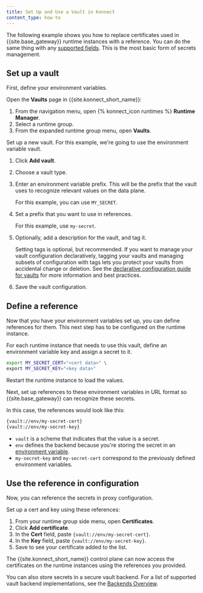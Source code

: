 ```yaml
---
title: Set Up and Use a Vault in Konnect
content_type: how-to
---
```



The following example shows you how to replace certificates used in {{site.base_gateway}}
runtime instances with a reference. You can do the same thing with any [supported fields](/gateway/latest/kong-enterprise/secrets-management/). This is the most basic form of secrets management. 


## Set up a vault

First, define your environment variables.

Open the **Vaults** page in {{site.konnect_short_name}}:
1. From the navigation menu, open {% konnect_icon runtimes %} **Runtime Manager**.
1. Select a runtime group.
1. From the expanded runtime group menu, open **Vaults**.

Set up a new vault. For this example, we're going to use the environment variable vault. 
1. Click **Add vault**.
1. Choose a vault type. 
1. Enter an environment variable prefix. This will be the prefix that the vault
uses to recognize relevant values on the data plane.

    For this example, you can use `MY_SECRET`.

1. Set a prefix that you want to use in references.

    For this example, use `my-secret`.

1. Optionally, add a description for the vault, and tag it.

    Setting tags is optional, but recommended. If you want to manage
    your vault configuration declaratively, tagging your vaults and managing subsets of configuration
    with tags lets you protect your vaults from accidental change or deletion.
    See the [declarative configuration guide for vaults](/deck/latest/guides/vaults/#best-practices)
    for more information and best practices.

1. Save the vault configuration.

## Define a reference

Now that you have your environment variables set up, you can define references for them.
This next step has to be configured on the runtime instance.

For each runtime instance that needs to use this vault,
define an environment variable key and assign a secret to it. 

```bash
export MY_SECRET_CERT="<cert data>" \
export MY_SECRET_KEY="<key data>"
```

Restart the runtime instance to load the values.

Next, set up references to these environment variables in URL format so {{site.base_gateway}} can recognize these secrets.

In this case, the references would look like this:

```bash
{vault://env/my-secret-cert}
{vault://env/my-secret-key}
```


* `vault` is a scheme that indicates that the value is a secret.
* `env` defines the backend because you're storing the secret in an [environment variable](/gateway/latest/kong-enterprise/secrets-management/backends/env).
* `my-secret-key` and `my-secret-cert` correspond to the previously defined environment variables.


## Use the reference in configuration

Now, you can reference the secrets in proxy configuration.

Set up a cert and key using these references:
1. From your runtime group side menu, open **Certificates**.
1. Click **Add certificate**.
1. In the **Cert** field, paste `{vault://env/my-secret-cert}`.
1. In the **Key** field, paste `{vault://env/my-secret-key}`.
1. Save to see your certificate added to the list.

The {{site.konnect_short_name}} control plane can now access the certificates
on the runtime instances using the references you provided.

You can also store secrets in a secure vault backend.
For a list of supported vault backend implementations, see the
[Backends Overview](https://github.com/gateway/latest/kong-enterprise/secrets-management/backends).
